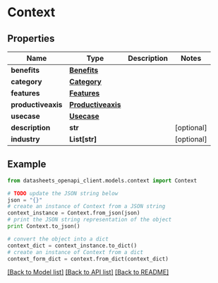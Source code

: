 # Context


## Properties
Name | Type | Description | Notes
------------ | ------------- | ------------- | -------------
**benefits** | [**Benefits**](Benefits.md) |  | 
**category** | [**Category**](Category.md) |  | 
**features** | [**Features**](Features.md) |  | 
**productiveaxis** | [**Productiveaxis**](Productiveaxis.md) |  | 
**usecase** | [**Usecase**](Usecase.md) |  | 
**description** | **str** |  | [optional] 
**industry** | **List[str]** |  | [optional] 

## Example

```python
from datasheets_openapi_client.models.context import Context

# TODO update the JSON string below
json = "{}"
# create an instance of Context from a JSON string
context_instance = Context.from_json(json)
# print the JSON string representation of the object
print Context.to_json()

# convert the object into a dict
context_dict = context_instance.to_dict()
# create an instance of Context from a dict
context_form_dict = context.from_dict(context_dict)
```
[[Back to Model list]](../README.md#documentation-for-models) [[Back to API list]](../README.md#documentation-for-api-endpoints) [[Back to README]](../README.md)


